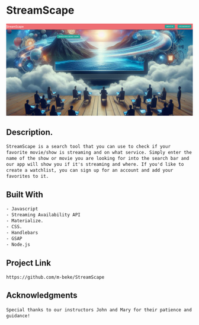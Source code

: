# StreamScape

![StreamScape Screenshot](./assets/images/streamscape_screenshot.png)

## Description.
    StreamScape is a search tool that you can use to check if your favorite movie/show is streaming and on what service. Simply enter the name of the show or movie you are looking for into the search bar and our app will show you if it's streaming and where. If you'd like to create a watchlist, you can sign up for an account and add your favorites to it.

## Built With
    - Javascript
    - Streaming Availability API
    - Materialize.
    - CSS.
    - Handlebars
    - GSAP
    - Node.js

## Project Link
    https://github.com/m-beke/StreamScape

## Acknowledgments
    Special thanks to our instructors John and Mary for their patience and guidance!
